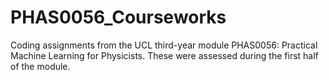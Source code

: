 # PHAS0056_Courseworks
Coding assignments from the UCL third-year module PHAS0056: Practical Machine Learning for Physicists. These were assessed during the first half of the module.
